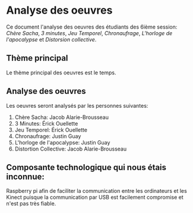 # Analyse des oeuvres

Ce document l'analyse des oeuvres des étudiants des 6ième session: *Chère Sacha*, *3 minutes*, *Jeu Temporel*, *Chronaufrage*, *L'horloge de l'apocalypse* et *Distorsion collective*.

## Thème principal

Le thème principal des oeuvres est le temps.

## Analyse des oeuvres

Les oeuvres seront analysés par les personnes suivantes:

1. Chère Sacha: Jacob Alarie-Brousseau
2. 3 Minutes: Érick Ouellette
3. Jeu Temporel: Érick Ouellette
4. Chronaufrage: Justin Guay
5. L'horloge de l'apocalypse: Justin Guay
6. Distortion Collective: Jacob Alarie-Brousseau

## Composante technologique qui nous étais inconnue:
Raspberry pi afin de faciliter la communication entre les ordinateurs et les Kinect puisque la communication par USB est facilement compromise et n'est pas très fiable.
